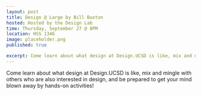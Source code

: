 ```yaml
---
layout: post
title: Design @ Large by Bill Buxton
hosted: Hosted by the Design Lab
time: Thursday, September 27 @ 8PM
location: HSS 1346
image: placeholder.png
published: true

excerpt: Come learn about what design at Design.UCSD is like, mix and mingle with others who are also interested in design, and be prepared to get your mind blown away by hands-on activities!
---
```

Come learn about what design at Design.UCSD is like, mix and mingle with others who are also interested in design, and be prepared to get your mind blown away by hands-on activities!